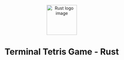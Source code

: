 <div align="center">
<!-- Title: -->
<img src="https://upload.wikimedia.org/wikipedia/commons/thumb/d/d5/Rust_programming_language_black_logo.svg/1024px-Rust_programming_language_black_logo.svg.png" alt="Rust logo image" width="100" height="100">

# Terminal Tetris Game - Rust
